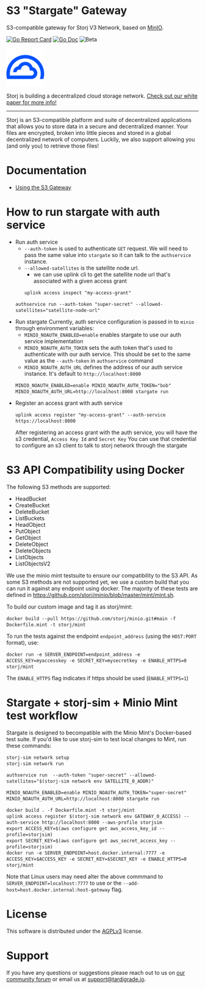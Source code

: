 # S3 "Stargate" Gateway

S3-compatible gateway for Storj V3 Network, based on [MinIO](https://github.com/minio/minio).

[![Go Report Card](https://goreportcard.com/badge/storj.io/stargate)](https://goreportcard.com/report/storj.io/stargate)
[![Go Doc](https://img.shields.io/badge/godoc-reference-blue.svg?style=flat-square)](https://pkg.go.dev/storj.io/stargate)
![Beta](https://img.shields.io/badge/version-beta-green.svg)

<img src="https://github.com/storj/storj/raw/master/resources/logo.png" width="100">

Storj is building a decentralized cloud storage network.
[Check out our white paper for more info!](https://storj.io/white-paper)

----

Storj is an S3-compatible platform and suite of decentralized applications that
allows you to store data in a secure and decentralized manner. Your files are
encrypted, broken into little pieces and stored in a global decentralized
network of computers. Luckily, we also support allowing you (and only you) to
retrieve those files!

# Documentation

* [Using the S3 Gateway](https://documentation.tardigrade.io/api-reference/s3-gateway)

# How to run stargate with auth service
- Run auth service
    - `--auth-token` is used to authenticate `GET` request. We will need to pass the same value into `stargate` so it can talk to the `authservice` instance.
    - `--allowed-satellites` is the satellite node url.
        - we can use uplink cli to get the satellite node url that's associated with a given access grant
        ```
        uplink access inspect "my-access-grant"
        ```
    ```
    authservice run --auth-token "super-secret" --allowed-satellites="satellite-node-url"
    ```
- Run stargate
Currently, auth service configuration is passed in to `minio` through environment variables:
    - `MINIO_NOAUTH_ENABLED=enable` enables stargate to use our auth service implementation
    - `MINIO_NOAUTH_AUTH_TOKEN` sets the auth token that's used to authenticate with our auth service. This should be set to the same value as the `--auth-token` in `authservice` command
    - `MINIO_NOAUTH_AUTH_URL` defines the address of our auth service instance. It's default to `http://localhost:8000`
    ```
    MINIO_NOAUTH_ENABLED=enable MINIO_NOAUTH_AUTH_TOKEN="bob" MINIO_NOAUTH_AUTH_URL=http://localhost:8000 stargate run
    ```
- Register an access grant with auth service
    ```
    uplink access register "my-access-grant" --auth-service https://localhost:8000
    ```
    After registering an access grant with the auth service, you will have the s3 credential, `Access Key Id` and `Secret Key`
    You can use that credential to configure an s3 client to talk to storj network through the stargate

# S3 API Compatibility using Docker
The following S3 methods are supported:
- HeadBucket
- CreateBucket
- DeleteBucket
- ListBuckets
- HeadObject
- PutObject
- GetObject
- DeleteObject
- DeleteObjects
- ListObjects
- ListObjectsV2

We use the minio mint testsuite to ensure our compatibility to the S3 API. As some S3 methods are not supported yet, we use a custom build that you can run it against any endpoint using docker.  The majority of these tests are defined in https://github.com/storj/minio/blob/master/mint/mint.sh.

To build our custom image and tag it as storj/mint:
```
docker build --pull https://github.com/storj/minio.git#main -f Dockerfile.mint -t storj/mint
```
To run the tests against the endpoint `endpoint_address` (using the `HOST:PORT` format), use:
```
docker run -e SERVER_ENDPOINT=endpoint_address -e ACCESS_KEY=myaccesskey -e SECRET_KEY=mysecretkey -e ENABLE_HTTPS=0 storj/mint
```
The `ENABLE_HTTPS` flag indicates if https should be used (`ENABLE_HTTPS=1`)

# Stargate + storj-sim + Minio Mint test workflow
Stargate is designed to becompatible with the Minio Mint's Docker-based test suite.  If you'd like to use storj-sim to test local changes to Mint, run these commands:

```
storj-sim network setup
storj-sim network run
```

```
authservice run  --auth-token "super-secret" --allowed-satellites="$(storj-sim network env SATELLITE_0_ADDR)"
```

```
MINIO_NOAUTH_ENABLED=enable MINIO_NOAUTH_AUTH_TOKEN="super-secret" MINIO_NOAUTH_AUTH_URL=http://localhost:8000 stargate run
```

```
docker build . -f Dockerfile.mint -t storj/mint
uplink access register $(storj-sim network env GATEWAY_0_ACCESS) --auth-service http://localhost:8000 --aws-profile storjsim
export ACCESS_KEY=$(aws configure get aws_access_key_id --profile=storjsim)
export SECRET_KEY=$(aws configure get aws_secret_access_key --profile=storjsim)
docker run -e SERVER_ENDPOINT=host.docker.internal:7777 -e ACCESS_KEY=$ACCESS_KEY -e SECRET_KEY=$SECRET_KEY -e ENABLE_HTTPS=0 storj/mint
```
Note that Linux users may need alter the above commmand to `SERVER_ENDPOINT=localhost:7777` to use or the `--add-host=host.docker.internal:host-gateway` flag.

# License

This software is distributed under the
[AGPLv3](https://www.gnu.org/licenses/agpl-3.0.en.html) license.

# Support

If you have any questions or suggestions please reach out to us on
[our community forum](https://forum.storj.io/) or
email us at support@tardigrade.io.

